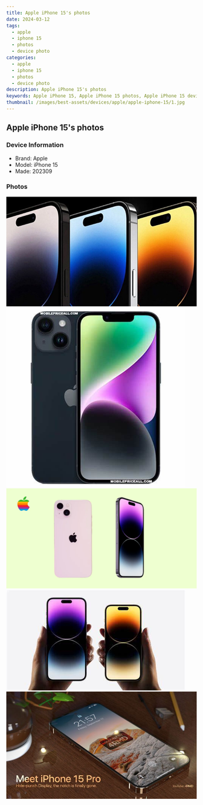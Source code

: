 ```yaml
---
title: Apple iPhone 15's photos
date: 2024-03-12
tags: 
  - apple
  - iphone 15
  - photos
  - device photo
categories: 
  - apple
  - iphone 15
  - photos
  - device photo
description: Apple iPhone 15's photos
keywords: Apple iPhone 15, Apple iPhone 15 photos, Apple iPhone 15 device photo
thumbnail: /images/best-assets/devices/apple/apple-iphone-15/1.jpg
---
```


## Apple iPhone 15's photos

### Device Information

- Brand: Apple
- Model: iPhone 15
- Made: 202309

### Photos

![/images/best-assets/devices/apple/apple-iphone-15/1.jpg](/images/best-assets/devices/apple/apple-iphone-15/1.jpg)
![/images/best-assets/devices/apple/apple-iphone-15/2.jpg](/images/best-assets/devices/apple/apple-iphone-15/2.jpg)
![/images/best-assets/devices/apple/apple-iphone-15/3.jpg](/images/best-assets/devices/apple/apple-iphone-15/3.jpg)
![/images/best-assets/devices/apple/apple-iphone-15/4.jpg](/images/best-assets/devices/apple/apple-iphone-15/4.jpg)
![/images/best-assets/devices/apple/apple-iphone-15/5.jpg](/images/best-assets/devices/apple/apple-iphone-15/5.jpg)
